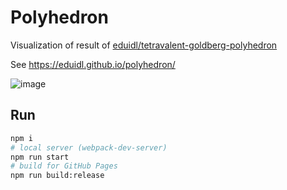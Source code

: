 # Polyhedron

Visualization of result of [eduidl/tetravalent-goldberg-polyhedron](https://github.com/eduidl/tetravalent-goldberg-polyhedron)

See https://eduidl.github.io/polyhedron/

![image](https://user-images.githubusercontent.com/25898373/49688094-51046c80-fb50-11e8-9802-41e376f49019.png)

## Run 

```sh
npm i
# local server (webpack-dev-server)
npm run start
# build for GitHub Pages
npm run build:release
```

